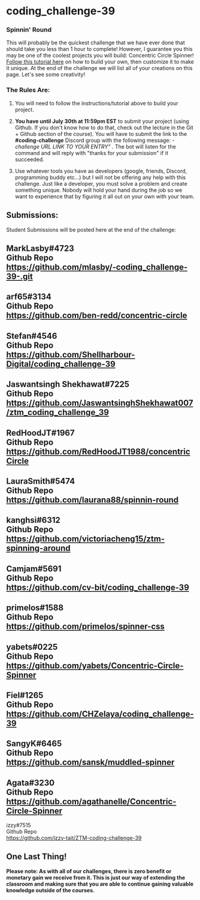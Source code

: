 # coding_challenge-39

### Spinnin' Round

This will probably be the quickest challenge that we have ever done that should take you less than 1 hour to complete! However, I guarantee you this may be one of the coolest projects you will build: Concentric Circle Spinner! [Follow this tutorial here](https://frontend.horse/articles/concentric-circle-spinner/) on how to build your own, then customize it to make it unique. At the end of the challenge we will list all of your creations on this page. Let's see some creativity!

### The Rules Are:

1. You will need to follow the instructions/tutorial above to build your project.

2. **You have until July 30th at 11:59pm EST** to submit your project (using Github. If you don't know how to do that, check out the lecture in the Git + Github section of the course). You will have to submit the link to the **#coding-challenge** Discord group with the following message:  *-challenge URL LINK TO YOUR ENTRY"* . The bot will listen for the command and will reply with "thanks for your submission" if it succeeded.

4. Use whatever tools you have as developers (google, friends, Discord, programming buddy etc...) but I will not be offering any help with this challenge. Just like a developer, you must solve a problem and create something unique. Nobody will hold your hand during the job so we want to experience that by figuring it all out on your own with your team. 

## Submissions:

Student Submissions will be posted here at the end of the challenge:

MarkLasby#4723  
Github Repo  
https://github.com/mlasby/-coding_challenge-39-.git  
--------------   
  
arf65#3134  
Github Repo  
https://github.com/ben-redd/concentric-circle  
--------------   
  
Stefan#4546  
Github Repo  
https://github.com/Shellharbour-Digital/coding_challenge-39  
--------------   
  
Jaswantsingh Shekhawat#7225  
Github Repo  
https://github.com/JaswantsinghShekhawat007/ztm_coding_challenge_39  
--------------   
  
RedHoodJT#1967  
Github Repo  
https://github.com/RedHoodJT1988/concentricCircle  
--------------   
  
LauraSmith#5474  
Github Repo  
https://github.com/laurana88/spinnin-round  
--------------   
  
kanghsi#6312  
Github Repo  
https://github.com/victoriacheng15/ztm-spinning-around  
--------------   
  
Camjam#5691  
Github Repo  
https://github.com/cv-bit/coding_challenge-39  
--------------   
  
primelos#1588  
Github Repo  
https://github.com/primelos/spinner-css  
--------------   
  
yabets#0225  
Github Repo  
https://github.com/yabets/Concentric-Circle-Spinner  
--------------   
  
Fiel#1265  
Github Repo  
https://github.com/CHZelaya/coding_challenge-39  
--------------   
  
SangyK#6465  
Github Repo  
https://github.com/sansk/muddled-spinner  
--------------   
  
Agata#3230  
Github Repo  
https://github.com/agathanelle/Concentric-Circle-Spinner  
--------------   
  
izzy#7515  
Github Repo  
https://github.com/izzy-tait/ZTM-coding-challenge-39  
  


## One Last Thing!

**Please note: As with all of our challenges, there is zero benefit or monetary gain we receive from it. This is just our way of extending the classroom and making sure that you are able to continue gaining valuable knowledge outside of the courses.**

